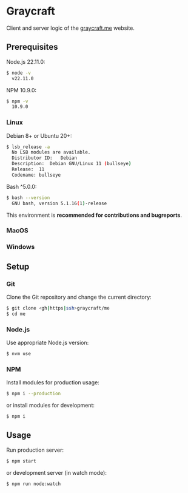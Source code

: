 # Graycraft

Client and server logic of the [graycraft.me](https://graycraft.me) website.

## Prerequisites

Node.js 22.11.0:

```bash
$ node -v
  v22.11.0
```

NPM 10.9.0:

```bash
$ npm -v
  10.9.0
```

### Linux

Debian 8+ or Ubuntu 20+:

```bash
$ lsb_release -a
  No LSB modules are available.
  Distributor ID:	Debian
  Description:	Debian GNU/Linux 11 (bullseye)
  Release:	11
  Codename:	bullseye
```

Bash ^5.0.0:

```bash
$ bash --version
  GNU bash, version 5.1.16(1)-release
```

This environment is **recommended for contributions and bugreports**.

### MacOS

### Windows

## Setup

### Git

Clone the Git repository and change the current directory:

```bash
$ git clone <gh|https|ssh>graycraft/me
$ cd me
```

### Node.js

Use appropriate Node.js version:

```bash
$ nvm use
```

### NPM

Install modules for production usage:

```bash
$ npm i --production
```

or install modules for development:

```bash
$ npm i
```

## Usage

Run production server:

```bash
$ npm start
```

or development server (in watch mode):

```bash
$ npm run node:watch
```
